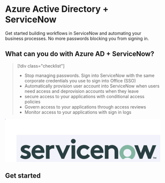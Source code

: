 
# Azure Active Directory + ServiceNow
Get started building workflows in ServiceNow and automating your business processes. No more passwords blocking you from signing in. 


<Insert Image> 


## What can you do with Azure AD + ServiceNow?


> [!div class="checklist"]
> * Stop managing passwords. Sign into ServiceNow with the same corporate credentials you use to sign into Office (SSO)
> * Automatically provision user account into ServiceNow when users need access and deprovision accounts when they leave
> * secure access to your applications with conditional access policies
> * Govern access to your applications through access reviews
> * Monitor access to your applications with sign in logs

![sdf](media/Experiment/ServiceNow.PNG) 

## Get started



